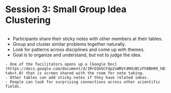 # Session 3: Small Group Idea Clustering

```{include} ../timers/timer-20-minutes.md

```

- Participants share their sticky notes with other members at their tables.
- Group and cluster similar problems together naturally.
- Look for patterns across disciplines and come up with themes.
- Goal is to organize and understand, but not to judge the idea.

```{admonition} Optional
- One of the facilitators opens up a [Google Doc](https://docs.google.com/document/d/1MrO3m5CFdpZsWRVt4MdzBCzFh8BH99_hB1hZcHVm32E/edit?tab=t.0) that is screen shared with the room for note taking.
- Other tables can add sticky notes if they have related ideas.
- People can look for surprising connections across other scientific fields.
```

